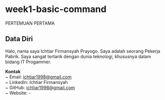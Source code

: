 # week1-basic-command
PERTEMUAN PERTAMA

## Data Diri
Halo, nama saya Ichtiar Firmansyah Prayogo. Saya adalah seorang Pekerja Pabrik. Saya sangat tertarik dengan dunia teknologi, khususnya dalam bidang IT Progammer.

**Kontak**\
~ Email: ichtiar1998@gmail.com\
~ LinkedIn: Ichtiar Firmansyah\
~ GitHub: ichtiar1998@gmail.com\
~ Website: -
